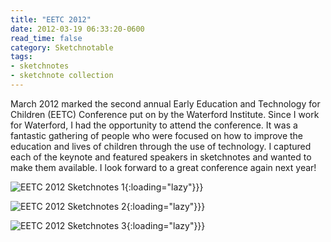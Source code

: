```yaml
---
title: "EETC 2012"
date: 2012-03-19 06:33:20-0600
read_time: false
category: Sketchnotable
tags:
- sketchnotes
- sketchnote collection
---
```


March 2012 marked the second annual Early Education and Technology for Children (EETC) Conference put on by the Waterford Institute. Since I work for Waterford, I had the opportunity to attend the conference. It was a fantastic gathering of people who were focused on how to improve the education and lives of children through the use of technology. I captured each of the keynote and featured speakers in sketchnotes and wanted to make them available. I look forward to a great conference again next year!

![EETC 2012 Sketchnotes 1](https://media.bennorris.org/images/sketchnotable/uploads/2021/e74d85743f.jpg){:loading="lazy"}}}

![EETC 2012 Sketchnotes 2](https://media.bennorris.org/images/sketchnotable/uploads/2021/08bd8f0052.jpg){:loading="lazy"}}}

![EETC 2012 Sketchnotes 3](https://media.bennorris.org/images/sketchnotable/uploads/2021/aa7c1bfd74.jpg){:loading="lazy"}}}
